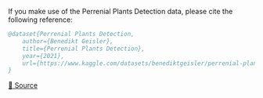 If you make use of the Perrenial Plants Detection data, please cite the following reference:

``` bibtex 
@dataset{Perrenial Plants Detection,
	author={Benedikt Geisler},
	title={Perrenial Plants Detection},
	year={2021},
	url={https://www.kaggle.com/datasets/benediktgeisler/perrenial-plants-detection}
}
```

[🔗 Source](https://www.kaggle.com/datasets/benediktgeisler/perrenial-plants-detection)